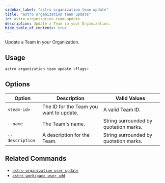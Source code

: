 ```yaml
---
sidebar_label: "astro organization team update"
title: "astro organization team update"
id: astro-organization-team-update
description: Update a Team in your Organization.
hide_table_of_contents: true
---
```


Update a Team in your Organization.

## Usage

```sh
astro organization team update <flags>
```

## Options 

| Option    | Description                                                                                                                                       | Valid Values                                                                                                                             |
| --------- | ------------------------------------------------------------------------------------------------------------------------------------------------- | ------------------------------------------------------------------------------------------------------------------------------------------- |
| `<team-id>` | The ID for the Team you want to update. | A valid Team ID.                                                                                                                           |
| `--name` | The Team's name. | String surrounded by quotation marks.                                                                                                                           |
| `--description` | A description for the Team. | String surrounded by quotation marks.                                                                                                                           |

## Related Commands

- [`astro organization user update`](cli/astro-organization-user-update.md)
- [`astro workspace user add`](cli/astro-workspace-user-add.md)

